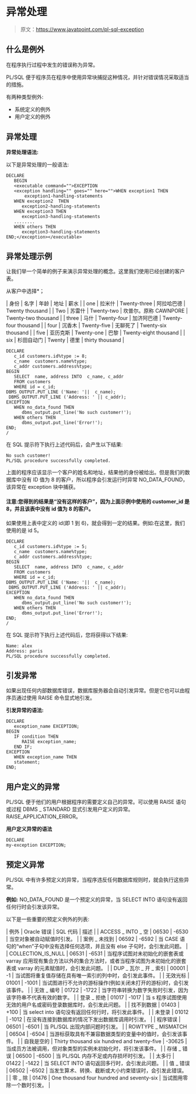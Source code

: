 # 异常处理

> 原文：<https://www.javatpoint.com/pl-sql-exception>

## 什么是例外

在程序执行过程中发生的错误称为异常。

PL/SQL 便于程序员在程序中使用异常块捕捉这种情况，并针对错误情况采取适当的措施。

有两种类型例外:

*   系统定义的例外
*   用户定义的例外

## 异常处理

**异常处理语法:**

以下是异常处理的一般语法:

```
DECLARE
   BEGIN
   <executable command="">EXCEPTION
   <exception handling="" goes="" here="">WHEN exception1 THEN 
       exception1-handling-statements 
   WHEN exception2  THEN 
      exception2-handling-statements 
   WHEN exception3 THEN 
      exception3-handling-statements
   ........
   WHEN others THEN
      exception3-handling-statements
END;</exception></executable> 
```

## 异常处理示例

让我们举一个简单的例子来演示异常处理的概念。这里我们使用已经创建的客户表。

从客户中选择*；

| 身份 | 名字 | 年龄 | 地址 | 薪水 |
| one | 拉米什 | Twenty-three | 阿拉哈巴德 | Twenty thousand |
| Two | 苏雷什 | Twenty-two | 坎普尔。原称 CAWNPORE | Twenty-two thousand |
| three | 马什 | Twenty-four | 加济阿巴德 | Twenty-four thousand |
| four | 沉香木 | Twenty-five | 无聊死了 | Twenty-six thousand |
| five | 亚历克斯 | Twenty-one | 巴黎 | Twenty-eight thousand |
| six | 杉田自动门 | Twenty | 德里 | thirty thousand |

```
DECLARE
   c_id customers.id%type := 8;
   c_name  customers.name%type;
   c_addr customers.address%type;
BEGIN
   SELECT  name, address INTO  c_name, c_addr
   FROM customers
   WHERE id = c_id;
DBMS_OUTPUT.PUT_LINE ('Name: '||  c_name);
 DBMS_OUTPUT.PUT_LINE ('Address: ' || c_addr);
EXCEPTION
   WHEN no_data_found THEN
      dbms_output.put_line('No such customer!');
   WHEN others THEN
      dbms_output.put_line('Error!');
END;
/ 

```

在 SQL 提示符下执行上述代码后，会产生以下结果:

```
No such customer!
PL/SQL procedure successfully completed.

```

上面的程序应该显示一个客户的姓名和地址，结果他的身份被给出。但是我们的数据库中没有 ID 值为 8 的客户，所以程序会引发运行时异常 NO_DATA_FOUND，该异常在 exception 块中捕获。

#### 注意:您得到的结果是“没有这样的客户”，因为上面示例中使用的 customer_id 是 8，并且该表中没有 id 值为 8 的客户。

如果使用上表中定义的 id(即 1 到 6)，就会得到一定的结果。例如:在这里，我们使用的是 id 5。

```
DECLARE
   c_id customers.id%type := 5;
   c_name  customers.name%type;
   c_addr customers.address%type;
BEGIN
   SELECT  name, address INTO  c_name, c_addr
   FROM customers
   WHERE id = c_id;
DBMS_OUTPUT.PUT_LINE ('Name: '||  c_name);
 DBMS_OUTPUT.PUT_LINE ('Address: ' || c_addr);
EXCEPTION
   WHEN no_data_found THEN
      dbms_output.put_line('No such customer!');
   WHEN others THEN
      dbms_output.put_line('Error!');
END;
/ 

```

在 SQL 提示符下执行上述代码后，您将获得以下结果:

```
Name: alex
Address: paris
PL/SQL procedure successfully completed.

```

## 引发异常

如果出现任何内部数据库错误，数据库服务器会自动引发异常。但是它也可以由程序员通过使用 RAISE 命令显式地引发。

**引发异常的语法:**

```
DECLARE
   exception_name EXCEPTION;
BEGIN
   IF condition THEN
      RAISE exception_name;
   END IF;
EXCEPTION
   WHEN exception_name THEN
   statement;
END;

```

## 用户定义的异常

PL/SQL 便于他们的用户根据程序的需要定义自己的异常。可以使用 RAISE 语句或过程 DBMS _ STANDARD 显式引发用户定义的异常。RAISE_APPLICATION_ERROR。

**用户定义异常的语法**

```
DECLARE
my-exception EXCEPTION; 

```

## 预定义异常

PL/SQL 中有许多预定义的异常，当程序违反任何数据库规则时，就会执行这些异常。

**例如:** NO_DATA_FOUND 是一个预定义的异常，当 SELECT INTO 语句没有返回任何行时会引发该异常。

以下是一些重要的预定义例外的列表:

| 例外 | Oracle 错误 | SQL 代码 | 描述 |
| ACCESS _ INTO _ 空 | 06530 | -6530 | 当空对象被自动赋值时引发。 |
| 案例 _ 未找到 | 06592 | -6592 | 当 CASE 语句的“when”子句中没有选择任何选项，并且没有 else 子句时，会引发此问题。 |
| COLLECTION_IS_NULL | 06531 | -6531 | 当程序试图对未初始化的嵌套表或 varray 应用现有集合方法以外的集合方法时，或者当程序试图为未初始化的嵌套表或 varray 的元素赋值时，会引发此问题。 |
| DUP _ 瓦尔 _ 开 _ 索引 | 00001 | -1 | 当试图将重复值存储在具有唯一索引的列中时，会引发此事件。 |
| 无效光标 | 01001 | -1001 | 当试图进行不允许的游标操作(例如关闭未打开的游标)时，会引发该事件。 |
| 无效 _ 编号 | 01722 | -1722 | 当字符串转换为数字失败时引发，因为该字符串不代表有效的数字。 |
| 登录 _ 拒绝 | 01017 | -1017 | 当 s 程序试图使用无效的用户名或密码登录数据库时，会引发此问题。 |
| 找不到数据 | 01403 | +100 | 当 select into 语句没有返回任何行时，将引发此事件。 |
| 未登录 | 01012 | -1012 | 在没有连接到数据库的情况下发出数据库调用时引发。 |
| 程序错误 | 06501 | -6501 | 当 PL/SQL 出现内部问题时引发。 |
| ROWTYPE _ MISMATCH | 06504 | -6504 | 当游标获取具有不兼容数据类型的变量中的值时，会引发该事件。 |
| 自我是空的 | Thirty thousand six hundred and twenty-five | -30625 | 当成员方法被调用，但对象类型的实例未初始化时，将引发该事件。 |
| 存储 _ 错误 | 06500 | -6500 | 当 PL/SQL 内存不足或内存损坏时引发。 |
| 太多行 | 01422 | -1422 | 当 SELECT INTO 语句返回多行时，会引发此问题。 |
| 值 _ 错误 | 06502 | -6502 | 当发生算术、转换、截断或大小约束错误时，会引发此错误。 |
| 零 _ 除 | 01476 | One thousand four hundred and seventy-six | 当试图用零除一个数时引发。 |